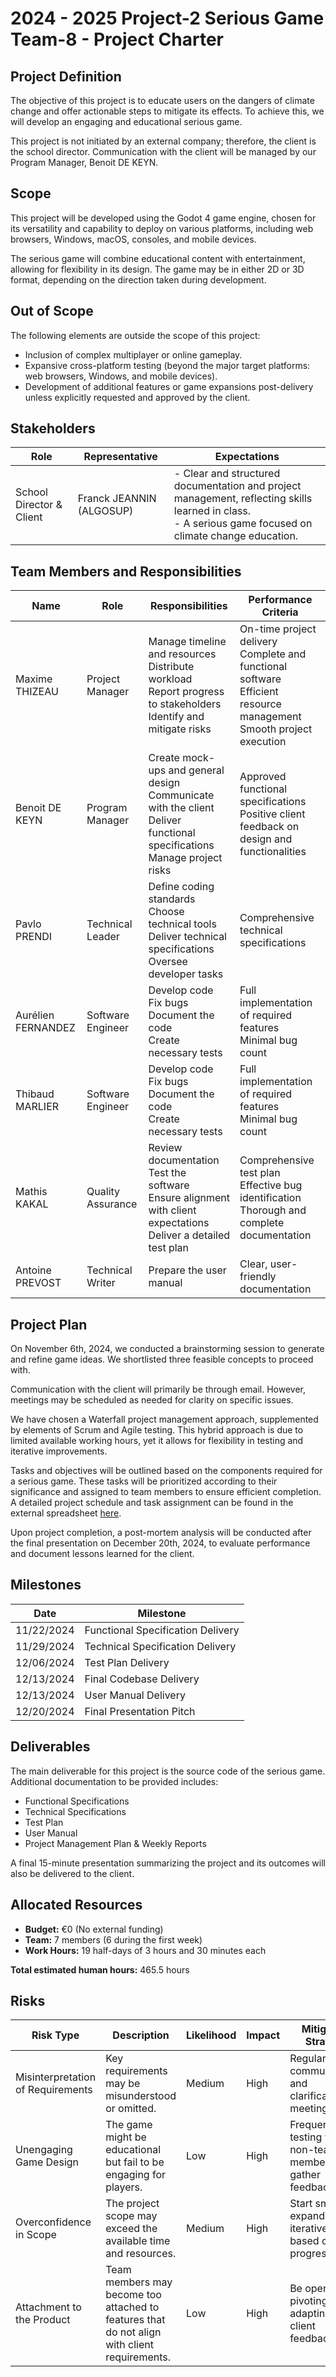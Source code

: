 # 2024 - 2025 Project-2 Serious Game Team-8 - Project Charter

## Project Definition

The objective of this project is to educate users on the dangers of climate change and offer actionable steps to mitigate its effects. To achieve this, we will develop an engaging and educational serious game.

This project is not initiated by an external company; therefore, the client is the school director. Communication with the client will be managed by our Program Manager, Benoit DE KEYN.

## Scope

This project will be developed using the Godot 4 game engine, chosen for its versatility and capability to deploy on various platforms, including web browsers, Windows, macOS, consoles, and mobile devices.

The serious game will combine educational content with entertainment, allowing for flexibility in its design. The game may be in either 2D or 3D format, depending on the direction taken during development.

## Out of Scope

The following elements are outside the scope of this project:

- Inclusion of complex multiplayer or online gameplay.
- Expansive cross-platform testing (beyond the major target platforms: web browsers, Windows, and mobile devices).
- Development of additional features or game expansions post-delivery unless explicitly requested and approved by the client.

## Stakeholders

| Role                     | Representative              | Expectations                                                                                          |
| ------------------------ | --------------------------- | ------------------------------------------------------------------------------------------------------ |
| School Director & Client | Franck JEANNIN (ALGOSUP)    | - Clear and structured documentation and project management, reflecting skills learned in class. <br> - A serious game focused on climate change education. |

## Team Members and Responsibilities

| Name               | Role              | Responsibilities                                                                                                                     | Performance Criteria                                                                                                                      |
| ------------------ | ----------------- | ------------------------------------------------------------------------------------------------------------------------------------ | ----------------------------------------------------------------------------------------------------------------------------------------- |
| Maxime THIZEAU     | Project Manager   | Manage timeline and resources<br>Distribute workload<br>Report progress to stakeholders<br>Identify and mitigate risks                | On-time project delivery<br>Complete and functional software<br>Efficient resource management<br>Smooth project execution                 |
| Benoit DE KEYN     | Program Manager   | Create mock-ups and general design<br>Communicate with the client<br>Deliver functional specifications<br>Manage project risks        | Approved functional specifications<br>Positive client feedback on design and functionalities                                               |
| Pavlo PRENDI       | Technical Leader  | Define coding standards<br>Choose technical tools<br>Deliver technical specifications<br>Oversee developer tasks                      | Comprehensive technical specifications                                                                                                    |
| Aurélien FERNANDEZ | Software Engineer | Develop code<br>Fix bugs<br>Document the code<br>Create necessary tests                                                              | Full implementation of required features<br>Minimal bug count                                                                            |
| Thibaud MARLIER    | Software Engineer | Develop code<br>Fix bugs<br>Document the code<br>Create necessary tests                                                              | Full implementation of required features<br>Minimal bug count                                                                            |
| Mathis KAKAL       | Quality Assurance | Review documentation<br>Test the software<br>Ensure alignment with client expectations<br>Deliver a detailed test plan                | Comprehensive test plan<br>Effective bug identification<br>Thorough and complete documentation                                           |
| Antoine PREVOST    | Technical Writer  | Prepare the user manual                                                                                                               | Clear, user-friendly documentation                                                                                                       |

## Project Plan

On November 6th, 2024, we conducted a brainstorming session to generate and refine game ideas. We shortlisted three feasible concepts to proceed with.

Communication with the client will primarily be through email. However, meetings may be scheduled as needed for clarity on specific issues.

We have chosen a Waterfall project management approach, supplemented by elements of Scrum and Agile testing. This hybrid approach is due to limited available working hours, yet it allows for flexibility in testing and iterative improvements.

Tasks and objectives will be outlined based on the components required for a serious game. These tasks will be prioritized according to their significance and assigned to team members to ensure efficient completion. A detailed project schedule and task assignment can be found in the external spreadsheet [here](https://docs.google.com/spreadsheets/d/1YawyIgXylS97_ymcw2Y4kwv85DKmZqUtg69qEnfmWP8/edit?usp=sharing).

Upon project completion, a post-mortem analysis will be conducted after the final presentation on December 20th, 2024, to evaluate performance and document lessons learned for the client.

## Milestones

| Date       | Milestone                          |
| ---------- | ---------------------------------- |
| 11/22/2024 | Functional Specification Delivery  |
| 11/29/2024 | Technical Specification Delivery   |
| 12/06/2024 | Test Plan Delivery                 |
| 12/13/2024 | Final Codebase Delivery            |
| 12/13/2024 | User Manual Delivery               |
| 12/20/2024 | Final Presentation Pitch           |

## Deliverables

The main deliverable for this project is the source code of the serious game. Additional documentation to be provided includes:

- Functional Specifications
- Technical Specifications
- Test Plan
- User Manual
- Project Management Plan & Weekly Reports

A final 15-minute presentation summarizing the project and its outcomes will also be delivered to the client.

## Allocated Resources

- **Budget:** €0 (No external funding)
- **Team:** 7 members (6 during the first week)
- **Work Hours:** 19 half-days of 3 hours and 30 minutes each

**Total estimated human hours:** 465.5 hours

## Risks

| Risk Type                                 | Description                                                                                                           | Likelihood | Impact     | Mitigation Strategy                                      |
| ----------------------------------------- | --------------------------------------------------------------------------------------------------------------------- | ---------- | ---------- | --------------------------------------------------------- |
| Misinterpretation of Requirements         | Key requirements may be misunderstood or omitted.                                                                    | Medium     | High       | Regular client communication and clarification meetings.  |
| Unengaging Game Design                    | The game might be educational but fail to be engaging for players.                                                    | Low        | High       | Frequent testing with non-team members to gather feedback. |
| Overconfidence in Scope                   | The project scope may exceed the available time and resources.                                                        | Medium     | High       | Start small and expand iteratively based on progress.     |
| Attachment to the Product                 | Team members may become too attached to features that do not align with client requirements.                          | Low        | High       | Be open to pivoting and adapting to client feedback.      |
